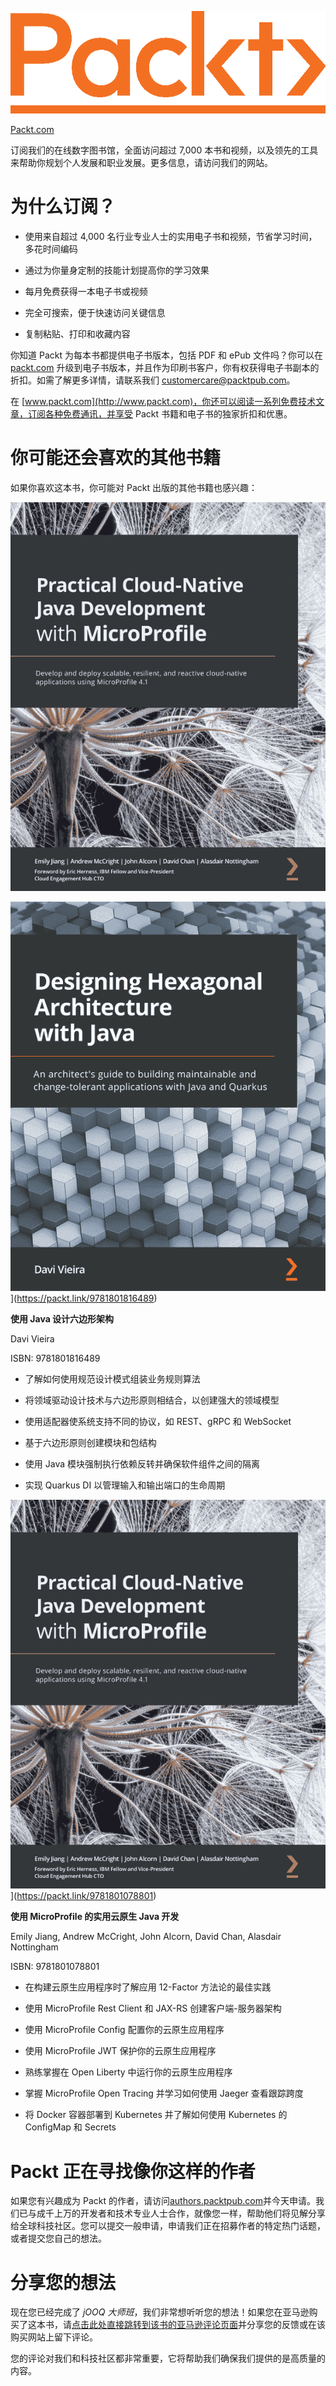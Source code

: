 ![Packt 标志](img/Packt_Logo1.png)

[Packt.com](http://Packt.com)

订阅我们的在线数字图书馆，全面访问超过 7,000 本书和视频，以及领先的工具来帮助你规划个人发展和职业发展。更多信息，请访问我们的网站。

# 为什么订阅？

+   使用来自超过 4,000 名行业专业人士的实用电子书和视频，节省学习时间，多花时间编码

+   通过为你量身定制的技能计划提高你的学习效果

+   每月免费获得一本电子书或视频

+   完全可搜索，便于快速访问关键信息

+   复制粘贴、打印和收藏内容

你知道 Packt 为每本书都提供电子书版本，包括 PDF 和 ePub 文件吗？你可以在 [packt.com](http://packt.com) 升级到电子书版本，并且作为印刷书客户，你有权获得电子书副本的折扣。如需了解更多详情，请联系我们 customercare@packtpub.com。

在 [www.packt.com](http://www.packt.com)，你还可以阅读一系列免费技术文章，订阅各种免费通讯，并享受 Packt 书籍和电子书的独家折扣和优惠。

# 你可能还会喜欢的其他书籍

如果你喜欢这本书，你可能对 Packt 出版的其他书籍也感兴趣：

![精通 Adobe Photoshop Elements](img/9781801078801_Cover.jpg)

![封面](img/9781801816489_Cover.png)](https://packt.link/9781801816489)

**使用 Java 设计六边形架构**

Davi Vieira

ISBN: 9781801816489

+   了解如何使用规范设计模式组装业务规则算法

+   将领域驱动设计技术与六边形原则相结合，以创建强大的领域模型

+   使用适配器使系统支持不同的协议，如 REST、gRPC 和 WebSocket

+   基于六边形原则创建模块和包结构

+   使用 Java 模块强制执行依赖反转并确保软件组件之间的隔离

+   实现 Quarkus DI 以管理输入和输出端口的生命周期

![精通 Adobe Captivate 2019 - 第五版](img/9781801078801_Cover.jpg)](https://packt.link/9781801078801)

**使用 MicroProfile 的实用云原生 Java 开发**

Emily Jiang, Andrew McCright, John Alcorn, David Chan, Alasdair Nottingham

ISBN: 9781801078801

+   在构建云原生应用程序时了解应用 12-Factor 方法论的最佳实践

+   使用 MicroProfile Rest Client 和 JAX-RS 创建客户端-服务器架构

+   使用 MicroProfile Config 配置你的云原生应用程序

+   使用 MicroProfile JWT 保护你的云原生应用程序

+   熟练掌握在 Open Liberty 中运行你的云原生应用程序

+   掌握 MicroProfile Open Tracing 并学习如何使用 Jaeger 查看跟踪跨度

+   将 Docker 容器部署到 Kubernetes 并了解如何使用 Kubernetes 的 ConfigMap 和 Secrets

# Packt 正在寻找像你这样的作者

如果您有兴趣成为 Packt 的作者，请访问[authors.packtpub.com](http://authors.packtpub.com)并今天申请。我们已与成千上万的开发者和技术专业人士合作，就像您一样，帮助他们将见解分享给全球科技社区。您可以提交一般申请，申请我们正在招募作者的特定热门话题，或者提交您自己的想法。

# 分享您的想法

现在您已经完成了 *jOOQ 大师班*，我们非常想听听您的想法！如果您在亚马逊购买了这本书，请[点击此处直接跳转到该书的亚马逊评论页面](https://packt.link/r/1800566891)并分享您的反馈或在该购买网站上留下评论。

您的评论对我们和科技社区都非常重要，它将帮助我们确保我们提供的是高质量的内容。
